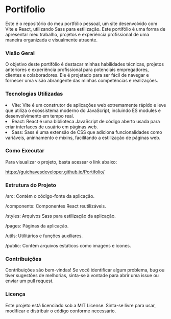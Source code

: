 # Portifolio

Este é o repositório do meu portfólio pessoal, um site desenvolvido com Vite e React, utilizando Sass para estilização. Este portifólio é uma forma de apresentar meu trabalho, projetos e experiência profissional de uma maneira organizada e visualmente atraente.

### Visão Geral

O objetivo deste portifólio é destacar minhas habilidades técnicas, projetos anteriores e experiência profissional para potenciais empregadores, clientes e colaboradores. Ele é projetado para ser fácil de navegar e fornecer uma visão abrangente das minhas competências e realizações.

### Tecnologias Utilizadas

<li>Vite: Vite é um construtor de aplicações web extremamente rápido e leve que utiliza o ecossistema moderno do JavaScript, incluindo ES modules e desenvolvimento em tempo real.</li>
<li>React: React é uma biblioteca JavaScript de código aberto usada para criar interfaces de usuário em páginas web.</li>
<li>Sass: Sass é uma extensão de CSS que adiciona funcionalidades como variáveis, 
aninhamento e mixins, facilitando a estilização de páginas web.</li>


### Como Executar

Para visualizar o projeto, basta acessar o link abaixo:

https://guichavesdeveloper.github.io/Portifolio/

### Estrutura do Projeto

/src: Contém o código-fonte da aplicação.

/components: Componentes React reutilizáveis.

/styles: Arquivos Sass para estilização da aplicação.

/pages: Páginas da aplicação.

/utils: Utilitários e funções auxiliares.

/public: Contém arquivos estáticos como imagens e ícones.

### Contribuições

Contribuições são bem-vindas! Se você identificar algum problema, bug ou tiver sugestões de melhorias, sinta-se à vontade para abrir uma issue ou enviar um pull request.

### Licença

Este projeto está licenciado sob a MIT License. Sinta-se livre para usar, modificar e distribuir o código conforme necessário.